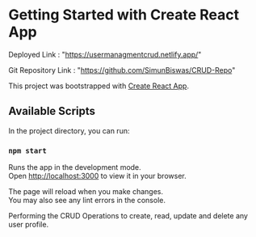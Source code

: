 # Getting Started with Create React App

Deployed Link : "https://usermanagmentcrud.netlify.app/"

Git Repository Link : "https://github.com/SimunBiswas/CRUD-Repo"

This project was bootstrapped with [Create React App](https://github.com/facebook/create-react-app).

## Available Scripts

In the project directory, you can run:

### `npm start`

Runs the app in the development mode.\
Open [http://localhost:3000](http://localhost:3000) to view it in your browser.

The page will reload when you make changes.\
You may also see any lint errors in the console.

Performing the CRUD Operations to create, read, update and delete any user profile.


